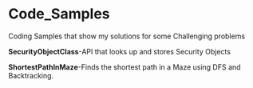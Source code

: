# Code_Samples
Coding Samples that show my solutions for some Challenging problems

**SecurityObjectClass**-API that looks up and stores Security Objects

**ShortestPathInMaze**-Finds the shortest path in a Maze using DFS and Backtracking. 
